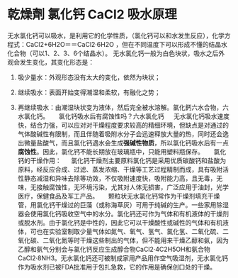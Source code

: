 乾燥劑 氯化钙 CaCl2 吸水原理
=========================

无水氯化钙可以吸水，是利用它的化学性质，（氯化钙可以和水发生反应），化学方程式：CaCl2+6H2O＝＝CaCl2·6H2O ，但在不同温度下可以形成不懂的结晶水化合物（可以1、2、3、6个结晶水）。
无水氯化钙一般为白色块状，吸水之后外观会发生变化，其变化形态是：

1. 吸少量水：外观形态没有太大的变化，依然为块状；

2. 继续吸水：表面开始变得潮湿和柔软，有融化之势；

3. 再继续吸水：由潮湿块状变为液体，然后完全被水溶解。氯化鈣六水合物，六水氯化钙。
   　
氯化钙吸水后有腐蚀性吗？六水氯化钙
　
无水氯化钙吸水速度快，结合力强，可以应对对干燥程度要求较高的精细环境，但缺点是对通过的气体酸碱性有限制，而且伴随着吸附水分子会迅速释放大量的热，同时还会逸出微量盐酸气，而且氯化钙遇水会生成**强碱性物质**，所以氯化钙吸水后有一点**腐蚀性**。因此，氯化钙不能长期放在玻璃瓶中，只能用塑料瓶保存。
　
氯化钙的干燥作用：
　
氯化钙干燥剂主要原料氯化钙是采用优质碳酸钙和盐酸为原料，经反应合成、过滤、蒸发浓缩、干燥等工艺过程精制而成，具有吸附活性静态减湿和异味去除等功效，不仅吸附速度快，吸附能力高，且无毒，无味，无接触腐蚀性，无环境污染，尤其对人体无损害，广泛应用于油封，光学医疗，保健食品及军工产品。
　
颗粒状无水氯化钙常作为干燥剂填充干燥管，用氯化钙干燥过的巨藻（或称海草灰）可用于纯碱的生产。一些家用除湿器会使用氯化钙吸收空气中的水分。氯化钙还可作为气体和有机液体的干燥剂或脱水剂。由于氯化钙是中性的，因此它可以干燥酸性或碱性的气体和有机液体，可也在实验室制取少量气体如氮气、氧气、氢气、氯化氢、二氧化硫、二氧化碳、二氧化氮等时干燥这些制出的气体，但不能用来干燥乙醇和氨，因为乙醇和氨气分别会与氯化钙反应生成醇合物CaCl2·4C2H5OH和氨合物CaCl2·8NH3。无水氯化钙还可被制成家用产品用作空气吸湿剂，无水氯化钙作为吸水剂已被FDA批准用于包扎急救，它的作用是确保创口处的干燥。
